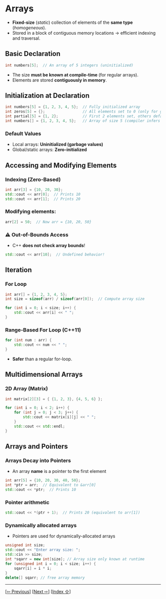 <a name="1_10_arrays-1"></a>
# Arrays

- **Fixed-size** (*static*) collection of elements of the **same type** (*homogeneous*).
- Stored in a block of contiguous memory locations -> efficient indexing and traversal.

<a name="1_10_arrays-1-1"></a>
## Basic Declaration

```cpp
int numbers[5];  // An array of 5 integers (uninitialized)
```

- The size **must be known at compile-time** (for regular arrays).  
- Elements are stored **contiguously in memory**.

<a name="1_10_arrays-1-2"></a>
## Initialization at Declaration

```cpp
int numbers[5] = {1, 2, 3, 4, 5};  // Fully initialized array
int zeros[5] = {};                 // All elements set to 0 (only for global/static arrays)
int partial[5] = {1, 2};           // First 2 elements set, others default to 0
int numbers[] = {1, 2, 3, 4, 5};   // Array of size 5 (compiler infers size)
```

<a name="1_10_arrays-1-2-1"></a>
### Default Values

- Local arrays: **Uninitialized (garbage values)**
- Global/static arrays: **Zero-initialized**


<a name="1_10_arrays-1-3"></a>
## Accessing and Modifying Elements  

<a name="1_10_arrays-1-3-1"></a>
### Indexing (Zero-Based)

```cpp
int arr[3] = {10, 20, 30};
std::cout << arr[0];  // Prints 10
std::cout << arr[1];  // Prints 20
```

<a name="1_10_arrays-1-3-2"></a>
### Modifying elements:

```cpp
arr[2] = 50;  // Now arr = {10, 20, 50}
```

<a name="1_10_arrays-1-3-3"></a>
### ⚠️  Out-of-Bounds Access  

- C++ **does not check array bounds**!

```cpp
std::cout << arr[10];  // Undefined behavior!
```


<a name="1_10_arrays-1-4"></a>
## Iteration  

<a name="1_10_arrays-1-4-1"></a>
### For Loop

```cpp
int arr[] = {1, 2, 3, 4, 5};
int size = sizeof(arr) / sizeof(arr[0]);  // Compute array size

for (int i = 0; i < size; i++) {
    std::cout << arr[i] << " ";
}
```

<a name="1_10_arrays-1-4-2"></a>
### Range-Based For Loop (C++11)

```cpp
for (int num : arr) {
    std::cout << num << " ";
}
```

- **Safer** than a regular for-loop.


<a name="1_10_arrays-1-5"></a>
## Multidimensional Arrays  

<a name="1_10_arrays-1-5-1"></a>
### 2D Array (Matrix)

```cpp
int matrix[2][3] = { {1, 2, 3}, {4, 5, 6} };

for (int i = 0; i < 2; i++) {
    for (int j = 0; j < 3; j++) {
        std::cout << matrix[i][j] << " ";
    }
    std::cout << std::endl;
}
```

<a name="1_10_arrays-1-6"></a>
## Arrays and Pointers  

<a name="1_10_arrays-1-6-1"></a>
### Arrays Decay into Pointers

- An array **name** is a pointer to the first element

```cpp
int arr[5] = {10, 20, 30, 40, 50};
int *ptr = arr;  // Equivalent to &arr[0]
std::cout << *ptr;  // Prints 10
```

<a name="1_10_arrays-1-6-2"></a>
### Pointer arithmetic

```cpp
std::cout << *(ptr + 1);  // Prints 20 (equivalent to arr[1])
```

<a name="1_10_arrays-1-6-3"></a>
### Dynamically allocated arrays 

* Pointers are used for dynamically-allocated arrays

```cpp
unsigned int size;
std::cout << "Enter array size: ";
std::cin >> size;
int *sqarr = new int[size]; // Array size only known at runtime
for (unsigned int i = 0; i < size; i++) {
    sqarr[i] = i * i;
}
delete[] sqarr; // free array memory
```

---
[[⇦ Previous](1_09_binary_file_io_idx.md)]		[[Next  ⇨](1_11_strings_idx.md)]		[[Index ⇧](index.md#1_10_arrays_idx.md)]
